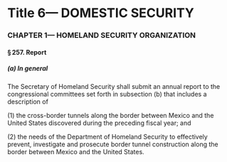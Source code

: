 
# Title 6— DOMESTIC SECURITY
### CHAPTER 1— HOMELAND SECURITY ORGANIZATION
#### § 257. Report
##### (a) In general

The Secretary of Homeland Security shall submit an annual report to the congressional committees set forth in subsection (b) that includes a description of

(1) the cross-border tunnels along the border between Mexico and the United States discovered during the preceding fiscal year; and

(2) the needs of the Department of Homeland Security to effectively prevent, investigate and prosecute border tunnel construction along the border between Mexico and the United States.
